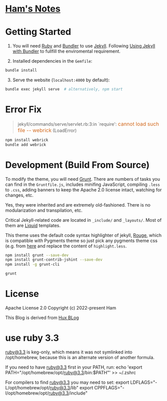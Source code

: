 [Ham's Notes](https://ham.github.io)
================================

# Getting Started

1. You will need [Ruby](https://www.ruby-lang.org/en/) and [Bundler](https://bundler.io/) to use [Jekyll](https://jekyllrb.com/). Following [Using Jekyll with Bundler](https://jekyllrb.com/tutorials/using-jekyll-with-bundler/) to fullfill the enviromental requirement.

2. Installed dependencies in the `Gemfile`:

```sh
bundle install 
```

3. Serve the website (`localhost:4000` by default):

```sh
bundle exec jekyll serve  # alternatively, npm start
```

# Error Fix
>jekyll/commands/serve/servlet.rb:3:in `require': <font size=3 color=#D2691E>cannot load such file -- webrick</font> (LoadError)


```sh
npm install webrick
bundle add webrick
```

# Development (Build From Source)

To modify the theme, you will need [Grunt](https://gruntjs.com/). There are numbers of tasks you can find in the `Gruntfile.js`, includes minifing JavaScript, compiling `.less` to `.css`, adding banners to keep the Apache 2.0 license intact, watching for changes, etc. 

Yes, they were inherited and are extremely old-fashioned. There is no modularization and transpilation, etc.

Critical Jekyll-related code are located in `_include/` and `_layouts/`. Most of them are [Liquid](https://github.com/Shopify/liquid/wiki) templates.

This theme uses the default code syntax highlighter of jekyll, [Rouge](http://rouge.jneen.net/), which is compatible with Pygments theme so just pick any pygments theme css (e.g. from [here](http://jwarby.github.io/jekyll-pygments-themes/languages/javascript.html) and replace the content of `highlight.less`.


```sh
npm install grunt --save-dev
npm install grunt-contrib-jshint --save-dev
npm install -g grunt-cli 

grunt
```

# License
Apache License 2.0
Copyright (c) 2022-present Ham

This Blog is derived from [Hux BLog](https://github.com/Huxpro/huxpro.github.io)



# use ruby 3.3 

ruby@3.3 is keg-only, which means it was not symlinked into /opt/homebrew,
because this is an alternate version of another formula.

If you need to have ruby@3.3 first in your PATH, run:
  echo 'export PATH="/opt/homebrew/opt/ruby@3.3/bin:$PATH"' >> ~/.zshrc

For compilers to find ruby@3.3 you may need to set:
  export LDFLAGS="-L/opt/homebrew/opt/ruby@3.3/lib"
  export CPPFLAGS="-I/opt/homebrew/opt/ruby@3.3/include"